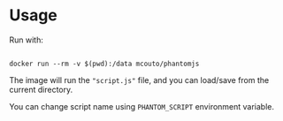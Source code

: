 # Usage

Run with:

<code>
docker run --rm -v $(pwd):/data mcouto/phantomjs
</code>

The image will run the <code>"script.js"</code> file, and you can load/save from the current directory.

You can change script name using <code>PHANTOM_SCRIPT</code> environment variable.
